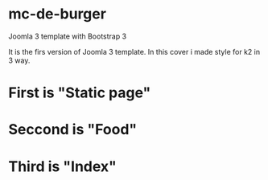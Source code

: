 mc-de-burger
============

Joomla 3 template with Bootstrap 3

It is the firs version of Joomla 3 template. In this cover i made style for k2 in 3 way. 

First is "Static page"
======================
Seccond is "Food"
=================
Third is "Index"
================
